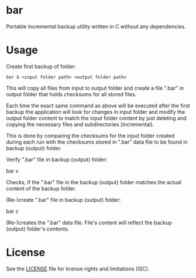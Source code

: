 # bar
Portable incremental backup utility written in C without any dependencies.

# Usage
Create first backup of folder:

`bar b <input folder path> <output folder path>`

This will copy all files from input to output folder and create a file ".bar" in output folder that holds checksums for all stored files.

Each time the exact same command as above will be executed after the first backup the application will look for changes in input folder and modify the output folder content to match the input folder content by just deleting and copying the necessary files and subdirectories (incremental).

This is done by comparing the checksums for the input folder created during each run with the checksums stored in ".bar" data file to be found in backup (output) folder.

Verify ".bar" file in backup (output) folder:

bar v <output folder path>

Checks, if the ".bar" file in the backup (output) folder matches the actual content of the backup folder.

(Re-)create ".bar" file in backup (output) folder:

bar c <output folder path>

(Re-)creates the ".bar" data file. File's content will reflect the backup (output) folder's contents.

# License
See the [LICENSE](https://github.com/RhinoDevel/bar/blob/master/LICENSE.md) file for license rights and limitations (ISC).
